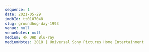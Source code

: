 ```yaml
---
sequence: 1
date: 2021-05-29
imdbId: tt0107048
slug: groundhog-day-1993
venue: null
venueNotes: null
medium: 4k UHD Blu-ray
mediumNotes: 2018 | Universal Sony Pictures Home Entertainment
---
```


